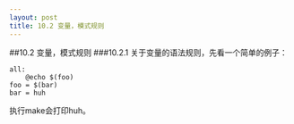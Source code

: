 ```yaml
---
layout: post
title: 10.2 变量，模式规则
---
```


##10.2 变量，模式规则
###10.2.1 
关于变量的语法规则，先看一个简单的例子：

    all:
        @echo $(foo)
    foo = $(bar)
    bar = huh

执行make会打印huh。<br>

